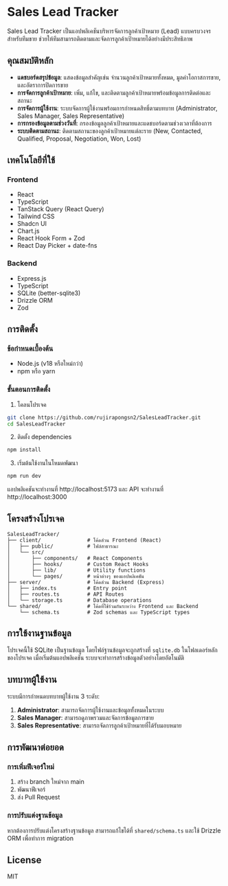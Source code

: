 # Sales Lead Tracker

Sales Lead Tracker เป็นแอปพลิเคชันบริหารจัดการลูกค้าเป้าหมาย (Lead) แบบครบวงจรสำหรับทีมขาย ช่วยให้ทีมสามารถติดตามและจัดการลูกค้าเป้าหมายได้อย่างมีประสิทธิภาพ

## คุณสมบัติหลัก

- **แดชบอร์ดสรุปข้อมูล**: แสดงข้อมูลสำคัญเช่น จำนวนลูกค้าเป้าหมายทั้งหมด, มูลค่าโอกาสการขาย, และอัตราการปิดการขาย
- **การจัดการลูกค้าเป้าหมาย**: เพิ่ม, แก้ไข, และติดตามลูกค้าเป้าหมายพร้อมข้อมูลการติดต่อและสถานะ
- **การจัดการผู้ใช้งาน**: ระบบจัดการผู้ใช้งานพร้อมการกำหนดสิทธิ์ตามบทบาท (Administrator, Sales Manager, Sales Representative)
- **การกรองข้อมูลตามช่วงวันที่**: กรองข้อมูลลูกค้าเป้าหมายและแดชบอร์ดตามช่วงเวลาที่ต้องการ
- **ระบบติดตามสถานะ**: ติดตามสถานะของลูกค้าเป้าหมายแต่ละราย (New, Contacted, Qualified, Proposal, Negotiation, Won, Lost)

## เทคโนโลยีที่ใช้

### Frontend
- React
- TypeScript
- TanStack Query (React Query)
- Tailwind CSS
- Shadcn UI
- Chart.js
- React Hook Form + Zod
- React Day Picker + date-fns

### Backend
- Express.js
- TypeScript
- SQLite (better-sqlite3)
- Drizzle ORM
- Zod

## การติดตั้ง

### ข้อกำหนดเบื้องต้น
- Node.js (v18 หรือใหม่กว่า)
- npm หรือ yarn

### ขั้นตอนการติดตั้ง

1. โคลนโปรเจค
```bash
git clone https://github.com/rujirapongsn2/SalesLeadTracker.git
cd SalesLeadTracker
```

2. ติดตั้ง dependencies
```bash
npm install
```

3. เริ่มต้นใช้งานในโหมดพัฒนา
```bash
npm run dev
```

แอปพลิเคชันจะทำงานที่ http://localhost:5173 และ API จะทำงานที่ http://localhost:3000

## โครงสร้างโปรเจค

```
SalesLeadTracker/
├── client/               # โค้ดส่วน Frontend (React)
│   ├── public/           # ไฟล์สาธารณะ
│   └── src/
│       ├── components/   # React Components
│       ├── hooks/        # Custom React Hooks
│       ├── lib/          # Utility functions
│       └── pages/        # หน้าต่างๆ ของแอปพลิเคชัน
├── server/               # โค้ดส่วน Backend (Express)
│   ├── index.ts          # Entry point
│   ├── routes.ts         # API Routes
│   └── storage.ts        # Database operations
└── shared/               # โค้ดที่ใช้ร่วมกันระหว่าง Frontend และ Backend
    └── schema.ts         # Zod schemas และ TypeScript types
```

## การใช้งานฐานข้อมูล

โปรเจคนี้ใช้ SQLite เป็นฐานข้อมูล โดยไฟล์ฐานข้อมูลจะถูกสร้างที่ `sqlite.db` ในโฟลเดอร์หลักของโปรเจค เมื่อเริ่มต้นแอปพลิเคชัน ระบบจะทำการสร้างข้อมูลตัวอย่างโดยอัตโนมัติ

## บทบาทผู้ใช้งาน

ระบบมีการกำหนดบทบาทผู้ใช้งาน 3 ระดับ:

1. **Administrator**: สามารถจัดการผู้ใช้งานและข้อมูลทั้งหมดในระบบ
2. **Sales Manager**: สามารถดูภาพรวมและจัดการข้อมูลการขาย
3. **Sales Representative**: สามารถจัดการลูกค้าเป้าหมายที่ได้รับมอบหมาย

## การพัฒนาต่อยอด

### การเพิ่มฟีเจอร์ใหม่
1. สร้าง branch ใหม่จาก main
2. พัฒนาฟีเจอร์
3. ส่ง Pull Request

### การปรับแต่งฐานข้อมูล
หากต้องการปรับแต่งโครงสร้างฐานข้อมูล สามารถแก้ไขได้ที่ `shared/schema.ts` และใช้ Drizzle ORM เพื่อทำการ migration

## License

MIT
